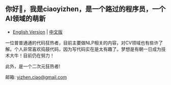 ## 你好👋，我是ciaoyizhen，是一个路过的程序员，一个AI领域的萌新
- [English Version](README.md) | [中文版](README_CN.md)

一位普普通通的代码狂热者，目前主要做NLP相关的内容，对CV领域也有些许了解。个人非常喜欢捣鼓代码，因为写代码实在是太有趣了。梦想是有朝一日成为技术大牛！目前仍在努力！

此外，是一个二次元狂热者!

邮箱: yizhen.ciao@gmail.com
